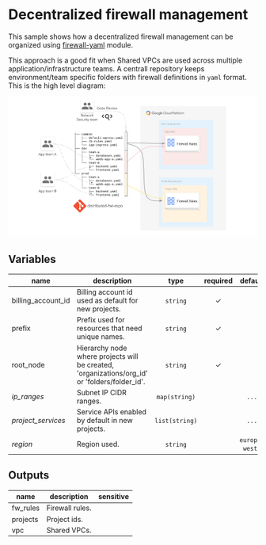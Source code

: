 # Decentralized firewall management

This sample shows how a decentralized firewall management can be organized using [firewall-yaml](../../modules/net-vpc-firewall-yaml) module.

This approach is a good fit when Shared VPCs are used across multiple application/infrastructure teams. A centrall repository keeps environment/team specific folders with firewall definitions in `yaml` format. This is the high level diagram:

![High-level diagram](diagram.png "High-level diagram")

<!-- BEGIN TFDOC -->
## Variables

| name | description | type | required | default |
|---|---|:---: |:---:|:---:|
| billing_account_id | Billing account id used as default for new projects. | <code title="">string</code> | ✓ |  |
| prefix | Prefix used for resources that need unique names. | <code title="">string</code> | ✓ |  |
| root_node | Hierarchy node where projects will be created, 'organizations/org_id' or 'folders/folder_id'. | <code title="">string</code> | ✓ |  |
| *ip_ranges* | Subnet IP CIDR ranges. | <code title="map&#40;string&#41;">map(string)</code> |  | <code title="&#123;&#10;prod &#61; &#34;10.0.16.0&#47;24&#34;&#10;dev  &#61; &#34;10.0.32.0&#47;24&#34;&#10;&#125;">...</code> |
| *project_services* | Service APIs enabled by default in new projects. | <code title="list&#40;string&#41;">list(string)</code> |  | <code title="&#91;&#10;&#34;container.googleapis.com&#34;,&#10;&#34;stackdriver.googleapis.com&#34;,&#10;&#93;">...</code> |
| *region* | Region used. | <code title="">string</code> |  | <code title="">europe-west1</code> |

## Outputs

| name | description | sensitive |
|---|---|:---:|
| fw_rules | Firewall rules. |  |
| projects | Project ids. |  |
| vpc | Shared VPCs. |  |
<!-- END TFDOC -->
